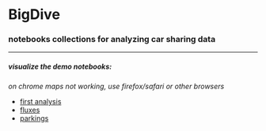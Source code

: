 # BigDive
### notebooks collections for analyzing car sharing data

 --- 
 
##### visualize the demo notebooks:
*on chrome maps not working, use firefox/safari or other browsers*
+ [first analysis](http://nbviewer.jupyter.org/github/CityChrone/BigDive/blob/master/first%20analysis%20of%20booking%20-%20%20BigDive.ipynb)
+ [fluxes](http://nbviewer.jupyter.org/github/CityChrone/BigDive/blob/master/Fluxes-bigDive.ipynb)
+ [parkings](http://nbviewer.jupyter.org/github/CityChrone/BigDive/blob/master/parking-time%20--%20bigDive.ipynb)
